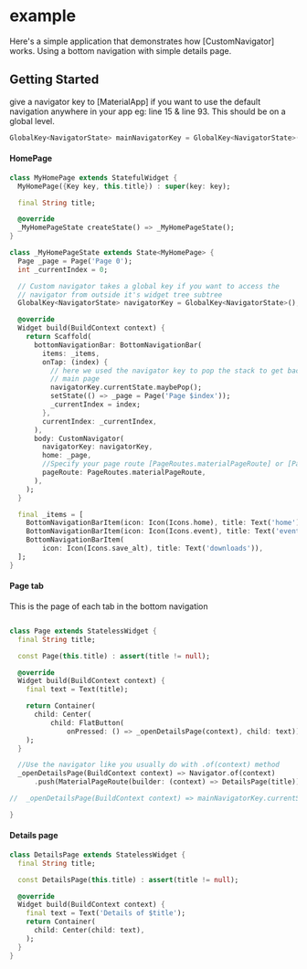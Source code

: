 # example


Here's a simple application that demonstrates how [CustomNavigator]
works. 
Using a bottom navigation with simple details page.

## Getting Started


give a navigator key to [MaterialApp] if you want to use the default navigation
anywhere in your app eg: line 15 & line 93.
This should be on a global level.

```dart
GlobalKey<NavigatorState> mainNavigatorKey = GlobalKey<NavigatorState>();
```
#### HomePage
``` dart
class MyHomePage extends StatefulWidget {
  MyHomePage({Key key, this.title}) : super(key: key);

  final String title;

  @override
  _MyHomePageState createState() => _MyHomePageState();
}

class _MyHomePageState extends State<MyHomePage> {
  Page _page = Page('Page 0');
  int _currentIndex = 0;

  // Custom navigator takes a global key if you want to access the
  // navigator from outside it's widget tree subtree
  GlobalKey<NavigatorState> navigatorKey = GlobalKey<NavigatorState>();

  @override
  Widget build(BuildContext context) {
    return Scaffold(
      bottomNavigationBar: BottomNavigationBar(
        items: _items,
        onTap: (index) {
          // here we used the navigator key to pop the stack to get back to our
          // main page
          navigatorKey.currentState.maybePop();
          setState(() => _page = Page('Page $index'));
          _currentIndex = index;
        },
        currentIndex: _currentIndex,
      ),
      body: CustomNavigator(
        navigatorKey: navigatorKey,
        home: _page,
        //Specify your page route [PageRoutes.materialPageRoute] or [PageRoutes.cupertinoPageRoute]
        pageRoute: PageRoutes.materialPageRoute,
      ),
    );
  }

  final _items = [
    BottomNavigationBarItem(icon: Icon(Icons.home), title: Text('home')),
    BottomNavigationBarItem(icon: Icon(Icons.event), title: Text('events')),
    BottomNavigationBarItem(
        icon: Icon(Icons.save_alt), title: Text('downloads')),
  ];
}

```


#### Page tab
This is the page of each tab in the bottom navigation
```dart

class Page extends StatelessWidget {
  final String title;

  const Page(this.title) : assert(title != null);

  @override
  Widget build(BuildContext context) {
    final text = Text(title);

    return Container(
      child: Center(
          child: FlatButton(
              onPressed: () => _openDetailsPage(context), child: text)),
    );
  }

  //Use the navigator like you usually do with .of(context) method
  _openDetailsPage(BuildContext context) => Navigator.of(context)
      .push(MaterialPageRoute(builder: (context) => DetailsPage(title)));

//  _openDetailsPage(BuildContext context) => mainNavigatorKey.currentState.push(MaterialPageRoute(builder: (context) => DetailsPage(title)));

}

```
#### Details page

```dart
class DetailsPage extends StatelessWidget {
  final String title;

  const DetailsPage(this.title) : assert(title != null);

  @override
  Widget build(BuildContext context) {
    final text = Text('Details of $title');
    return Container(
      child: Center(child: text),
    );
  }
}

```